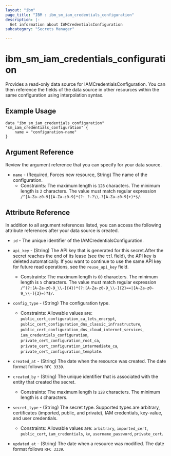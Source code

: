 ```yaml
---
layout: "ibm"
page_title: "IBM : ibm_sm_iam_credentials_configuration"
description: |-
  Get information about IAMCredentialsConfiguration
subcategory: "Secrets Manager"

---
```


# ibm_sm_iam_credentials_configuration

Provides a read-only data source for IAMCredentialsConfiguration. You can then reference the fields of the data source in other resources within the same configuration using interpolation syntax.

## Example Usage

```hcl
data "ibm_sm_iam_credentials_configuration" "sm_iam_credentials_configuration" {
	name = "configuration-name"
}
```

## Argument Reference

Review the argument reference that you can specify for your data source.

* `name` - (Required, Forces new resource, String) The name of the configuration.
  * Constraints: The maximum length is `128` characters. The minimum length is `2` characters. The value must match regular expression `/^[A-Za-z0-9][A-Za-z0-9]*(?:_?-?\\.?[A-Za-z0-9]+)*$/`.

## Attribute Reference

In addition to all argument references listed, you can access the following attribute references after your data source is created.

* `id` - The unique identifier of the IAMCredentialsConfiguration.
* `api_key` - (String) The API key that is generated for this secret.After the secret reaches the end of its lease (see the `ttl` field), the API key is deleted automatically. If you want to continue to use the same API key for future read operations, see the `reuse_api_key` field.
  * Constraints: The maximum length is `60` characters. The minimum length is `5` characters. The value must match regular expression `/^(?:[A-Za-z0-9_\\-]{4})*(?:[A-Za-z0-9_\\-]{2}==|[A-Za-z0-9_\\-]{3}=)?$/`.

* `config_type` - (String) The configuration type.
  * Constraints: Allowable values are: `public_cert_configuration_ca_lets_encrypt`, `public_cert_configuration_dns_classic_infrastructure`, `public_cert_configuration_dns_cloud_internet_services`, `iam_credentials_configuration`, `private_cert_configuration_root_ca`, `private_cert_configuration_intermediate_ca`, `private_cert_configuration_template`.

* `created_at` - (String) The date when the resource was created. The date format follows `RFC 3339`.

* `created_by` - (String) The unique identifier that is associated with the entity that created the secret.
  * Constraints: The maximum length is `128` characters. The minimum length is `4` characters.

* `secret_type` - (String) The secret type. Supported types are arbitrary, certificates (imported, public, and private), IAM credentials, key-value, and user credentials.
  * Constraints: Allowable values are: `arbitrary`, `imported_cert`, `public_cert`, `iam_credentials`, `kv`, `username_password`, `private_cert`.

* `updated_at` - (String) The date when a resource was modified. The date format follows `RFC 3339`.

